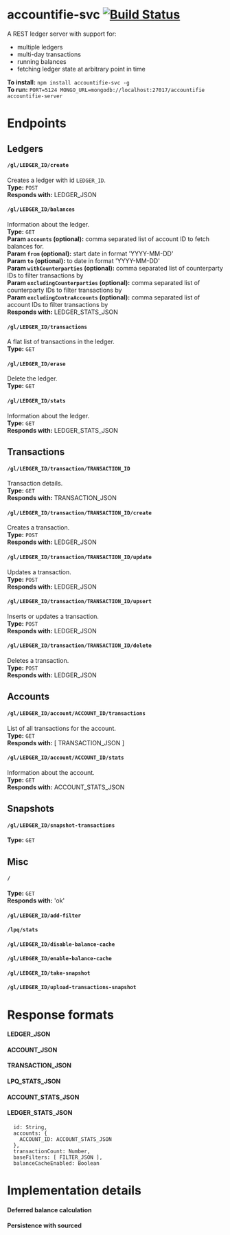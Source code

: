 # accountifie-svc [![Build Status](https://travis-ci.org/electronifie/accountifie-svc.svg)](https://travis-ci.org/electronifie/accountifie-svc)

A REST ledger server with support for:

 - multiple ledgers
 - multi-day transactions
 - running balances
 - fetching ledger state at arbitrary point in time

**To install:** `npm install accountifie-svc -g`  
**To run:** `PORT=5124 MONGO_URL=mongodb://localhost:27017/accountifie accountifie-server`  

# Endpoints

## Ledgers

#### `/gl/LEDGER_ID/create`
Creates a ledger with id `LEDGER_ID`.  
**Type:** `POST`  
**Responds with:** LEDGER_JSON  

#### `/gl/LEDGER_ID/balances`
Information about the ledger.  
**Type:** `GET`  
**Param `accounts` (optional):** comma separated list of account ID to fetch balances for.  
**Param `from` (optional):** start date in format 'YYYY-MM-DD'  
**Param `to` (optional):** to date in format 'YYYY-MM-DD'  
**Param `withCounterparties` (optional):** comma separated list of counterparty IDs to filter transactions by  
**Param `excludingCounterparties` (optional):** comma separated list of counterparty IDs to filter transactions by  
**Param `excludingContraAccounts` (optional):** comma separated list of account IDs to filter transactions by  
**Responds with:** LEDGER_STATS_JSON  

#### `/gl/LEDGER_ID/transactions`
A flat list of transactions in the ledger.  
**Type:** `GET`  

#### `/gl/LEDGER_ID/erase`
Delete the ledger.  
**Type:** `GET`  

#### `/gl/LEDGER_ID/stats`
Information about the ledger.  
**Type:** `GET`  
**Responds with:** LEDGER_STATS_JSON  

## Transactions

#### `/gl/LEDGER_ID/transaction/TRANSACTION_ID`
Transaction details.  
**Type:** `GET`  
**Responds with:** TRANSACTION_JSON  

#### `/gl/LEDGER_ID/transaction/TRANSACTION_ID/create`
Creates a transaction.  
**Type:** `POST`  
**Responds with:** LEDGER_JSON  

#### `/gl/LEDGER_ID/transaction/TRANSACTION_ID/update`
Updates a transaction.  
**Type:** `POST`  
**Responds with:** LEDGER_JSON  

#### `/gl/LEDGER_ID/transaction/TRANSACTION_ID/upsert`
Inserts or updates a transaction.  
**Type:** `POST`  
**Responds with:** LEDGER_JSON  

#### `/gl/LEDGER_ID/transaction/TRANSACTION_ID/delete`
Deletes a transaction.  
**Type:** `POST`  
**Responds with:** LEDGER_JSON  

## Accounts

#### `/gl/LEDGER_ID/account/ACCOUNT_ID/transactions`
List of all transactions for the account.  
**Type:** `GET`  
**Responds with:** \[ TRANSACTION_JSON \]  

#### `/gl/LEDGER_ID/account/ACCOUNT_ID/stats`
Information about the account.  
**Type:** `GET`  
**Responds with:** ACCOUNT_STATS_JSON  

## Snapshots

#### `/gl/LEDGER_ID/snapshot-transactions`  
**Type:** `GET`  

## Misc

#### `/`
**Type:** `GET`  
**Responds with:** 'ok'  

#### `/gl/LEDGER_ID/add-filter`

#### `/lpq/stats`

#### `/gl/LEDGER_ID/disable-balance-cache`

#### `/gl/LEDGER_ID/enable-balance-cache`

#### `/gl/LEDGER_ID/take-snapshot`

#### `/gl/LEDGER_ID/upload-transactions-snapshot`

# Response formats

#### LEDGER_JSON

#### ACCOUNT_JSON

#### TRANSACTION_JSON

#### LPQ_STATS_JSON

#### ACCOUNT_STATS_JSON

#### LEDGER_STATS_JSON

```
  id: String,
  accounts: {
    ACCOUNT_ID: ACCOUNT_STATS_JSON
  },
  transactionCount: Number,
  baseFilters: [ FILTER_JSON ],
  balanceCacheEnabled: Boolean
```

# Implementation details

#### Deferred balance calculation

#### Persistence with sourced
